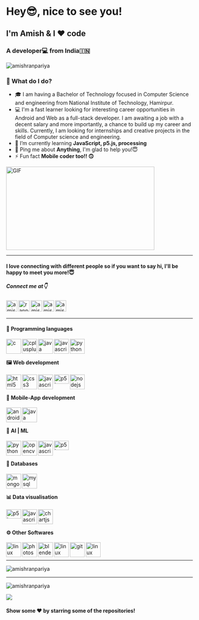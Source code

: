 <h1 align="left">Hey😎, nice to see you!</h1>
<h2 align="left">I'm Amish & I ❤️ code</h2>
<h3 align="left">A developer💻 from India🇮🇳</h3>
<p align="left"> <img src="https://komarev.com/ghpvc/?username=amishranpariya" alt="amishranpariya" /> </p>

### 🌱 What do I do? 
- 🎓 I am having a Bachelor of Technology focused in Computer Science and engineering from National Institute of Technology, Hamirpur. 
- 💻 I'm a fast learner looking for interesting career opportunities in Android and Web as a full-stack developer. I am awaiting a job with a decent salary and more importantly, a chance to build up my career and skills. Currently, I am looking for internships and creative projects in the field of Computer science and engineering. 
- 🌱 I’m currently learning **JavaScript, p5.js, processing**
- 💬 Ping me about **Anything**, I'm glad to help you!😇
- ⚡ Fun fact **Mobile coder too!! 🙃**

<img align="center" height="225" width="400" alt="GIF" src="https://miro.medium.com/max/1360/1*IRGHmiGsa16stedQvIaZfw.gif" />
<hr/>

#### I love connecting with different people so if you want to say hi, I'll be happy to meet you more!😇
<h5>Connect me at👇</h5>
<a href="https://twitter.com/RanpariyaAmish" target="blank">
<img align="left" src="https://image.flaticon.com/icons/svg/1409/1409937.svg" alt="amish_ranpariya" height="30" width="30" />
</a>
<a href="https://fb.com/ranpariya.amish" target="blank">
<img align="left" src="https://image.flaticon.com/icons/svg/1409/1409943.svg" alt="ranpariya.amish" height="30" width="30" />
</a>
<a href="https://instagram.com/amish_ranpariya" target="blank">
<img align="left" src="https://image.flaticon.com/icons/svg/1409/1409946.svg" alt="amish_ranpariya" height="30" width="30" />
</a>
<a href="https://www.youtube.com/c/amish ranpariya" target="blank">
<img align="left" src="https://image.flaticon.com/icons/svg/1409/1409936.svg" alt="amish ranpariya" height="30" width="30" />
</a>
<a href="https://www.linkedin.com/in/amish-ranpariya-753662156" target="blank">
<img align="left" src="https://image.flaticon.com/icons/svg/1409/1409945.svg" alt="amish ranpariya" height="30" width="30" />
</a>
<br/>
&nbsp;



<hr/>

#### 🧩 Programming languages
<p>
<img align="left" src="https://devicons.github.io/devicon/devicon.git/icons/c/c-original.svg" alt="c" width="40" height="40"/> 
<img align="left" src="https://devicons.github.io/devicon/devicon.git/icons/cplusplus/cplusplus-original.svg" alt="cplusplus" width="40" height="40"/> 
<img align="left" src="https://devicons.github.io/devicon/devicon.git/icons/java/java-original-wordmark.svg" alt="java" width="40" height="40"/> 
<img align="left"  src="https://devicons.github.io/devicon/devicon.git/icons/javascript/javascript-original.svg" alt="javascript" width="40" height="40"/> 
<img align="left" src="https://devicons.github.io/devicon/devicon.git/icons/python/python-original.svg" alt="python" width="40" height="40"/>
</p>
<br/>
&nbsp;

#### 🖼️ Web development
<p>
<img align="left" src="https://image.flaticon.com/icons/svg/1199/1199118.svg" alt="html5" width="40" height="40"/> 
<img align="left" src="https://image.flaticon.com/icons/svg/1199/1199113.svg" alt="css3" width="40" height="40"/> 
<img align="left"  src="https://image.flaticon.com/icons/svg/1199/1199124.svg" alt="javascript" width="40" height="40"/> 
<img align="left" src="https://p5js.org/assets/img/p5js.svg" alt="p5js" width="40" height="25"/>
<img align="left" src="https://devicons.github.io/devicon/devicon.git/icons/nodejs/nodejs-original-wordmark.svg" alt="nodejs" width="40" height="40"/> 
</p>
<br/>
&nbsp;

#### 📱 Mobile-App development
<p>
<img align="left" src="https://devicons.github.io/devicon/devicon.git/icons/android/android-original-wordmark.svg" alt="android" width="40" height="40"/>  
<img align="left"  src="https://devicons.github.io/devicon/devicon.git/icons/java/java-original-wordmark.svg" alt="java" width="40" height="40"/> 
</p>
<br/>
&nbsp;

#### 🎯 AI | ML
<p>
<img align="left"  src="https://devicons.github.io/devicon/devicon.git/icons/python/python-original.svg" alt="python" width="40" height="40"/>
<img align="left"  src="https://www.vectorlogo.zone/logos/opencv/opencv-icon.svg" alt="opencv" width="40" height="40"/>
<img align="left" src="https://devicons.github.io/devicon/devicon.git/icons/javascript/javascript-original.svg" alt="javascript" width="40" height="40"/> 
<img align="left" src="https://p5js.org/assets/img/p5js.svg" alt="p5js" width="40" height="25"/>
</p>
<br/>
&nbsp;

#### 💾 Databases
<p>
 <img align="left" src="https://devicons.github.io/devicon/devicon.git/icons/mongodb/mongodb-original-wordmark.svg" alt="mongodb" width="40" height="40"/> 
 <img align="left" src="https://devicons.github.io/devicon/devicon.git/icons/mysql/mysql-original-wordmark.svg" alt="mysql" width="40" height="40"/> 
</p>
<br/>
&nbsp;

#### 📊 Data visualisation
<p>
<img align="left" src="https://p5js.org/assets/img/p5js.svg" alt="p5js" width="40" height="25"/>
<img align="left" src="https://image.flaticon.com/icons/svg/1199/1199124.svg" alt="javascript" width="40" height="40"/> 
<img align="left" src="https://www.chartjs.org/media/logo-title.svg" alt="chartjs" width="40" height="40"/> 
</p>
<br/>
&nbsp;

#### ⚙️ Other Softwares
<p >
<img align="left" src="https://upload.wikimedia.org/wikipedia/commons/thumb/9/9a/Visual_Studio_Code_1.35_icon.svg/512px-Visual_Studio_Code_1.35_icon.svg.png" alt="linux" width="40" height="40"/> 
<img align="left" src="https://devicons.github.io/devicon/devicon.git/icons/photoshop/photoshop-plain.svg" alt="photoshop" width="40" height="40"/>
<img align="left" src="https://download.blender.org/branding/community/blender_community_badge_white.svg" alt="blender" width="40" height="40"/> 
<img align="left" src="https://devicons.github.io/devicon/devicon.git/icons/github/github-original.svg" alt="linux" width="40" height="40"/> 
<img align="left" src="https://www.vectorlogo.zone/logos/git-scm/git-scm-icon.svg" alt="git" width="40" height="40"/> 
<img align="left" src="https://devicons.github.io/devicon/devicon.git/icons/linux/linux-original.svg" alt="linux" width="40" height="40"/> 
</p>
<br/>
&nbsp;

<hr/>

<p>
<img src="https://github-readme-stats.vercel.app/api/top-langs/?username=amishranpariya&theme=radical" alt="amishranpariya" />
</p>
<hr/>

<p>
<img  src="https://github-readme-stats.vercel.app/api?username=amishranpariya&show_icons=true&theme=radical" alt="amishranpariya" />
</p>

<a href="https://github.com/AmishRanpariya" alt="https://github.com/AmishRanpariya">
<img src="https://img.shields.io/static/v1?style=for-the-badge&label=CREATED%20BY&message=AmishRanpariya&color=000000">
</a>

#### Show some ❤️ by starring some of the repositories!
